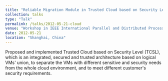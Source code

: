 ```yaml
---
title: "Reliable Migration Module in Trusted Cloud based on Security Level: Design and Implementation"
collection: talks
type: "Talk"
permalink: /talks/2012-05-21-cloud
venue: "Workshop in IEEE International Parallel and Distributed Processing Symposium (IPDPS 2012)"
date: 2012-05-21
location: "Shanghai, China"
---
```


Proposed and implemented Trusted Cloud based on Security Level (TCSL), which is an integrated, secured and trusted architecture based on logical VMs' union, to separate the VMs with different sensitive and security needs from the whole cloud environment, and to meet different customer's security requirements.<br>